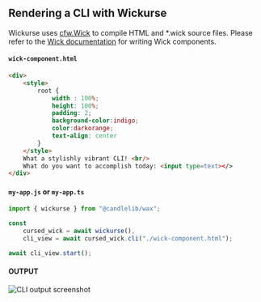 <!--[README][LABEL]:cli_render[INDEX]:1[FOLLOWS]:install-->

## Rendering a CLI with Wickurse

Wickurse uses [cfw.Wick](https://github.com/candlefw/wick) to compile HTML and *.wick source files. Please refer to the [Wick documentation](https://github.com/candlefw/wick/documentation) for writing Wick components. 

#### `wick-component.html`
```html
<div>
    <style>
        root {
            width : 100%;
            height: 100%;
            padding: 2; 
            background-color:indigo;
            color:darkorange;
            text-align: center
        }
    </style>
    What a stylishly vibrant CLI! <br/>
    What do you want to accomplish today: <input type=text></>
</div>
```

#### `my-app.js` or `my-app.ts`
```ts
import { wickurse } from "@candlelib/wax";

const 
    cursed_wick = await wickurse(),
    cli_view = await cursed_wick.cli("./wick-component.html");

await cli_view.start();
```
#### OUTPUT
![CLI output screenshot](test.png)
